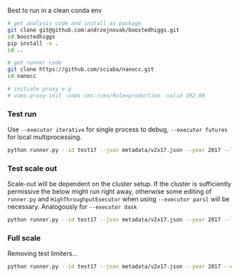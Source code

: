 Best to run in a clean conda env

```bash
# get analysis code and install as package
git clone git@github.com:andrzejnovak/boostedhiggs.git
cd boostedhiggs
pip install -e . 
cd ..

# get runner code
git clone https://github.com/sciaba/nanocc.git
cd nanocc

# initiate proxy e.g
# voms-proxy-init -voms cms:/cms/Role=production -valid 192:00
```


### Test run
Use `--executor iterative` for single process to debug, `--executor futures` for local multiprocessing.

```bash
python runner.py --id test17 --json metadata/v2x17.json --year 2017 --limit 1 --chunk 5000 --max 2 --executor futures -j 5 
```

### Test scale out
Scale-out will be dependent on the cluster setup. If the cluster is sufficiently permissive the below might run right away, otherwise some editing of `runner.py` and `HighThroughputExecutor` when using `--executor parsl` will be necessary. Analogously for `--executor dask`

```bash
python runner.py --id test17 --json metadata/v2x17.json --year 2017 --limit 1 --chunk 5000 --max 2 --executor parsl
```

### Full scale
Removing test limiters...
```bash
python runner.py --id test17 --json metadata/v2x17.json --year 2017 --executor parsl
```
